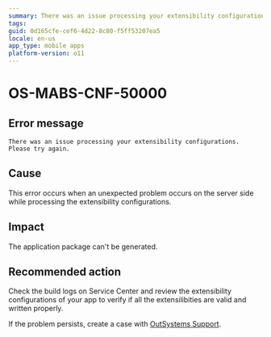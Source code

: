 ```yaml
---
summary: There was an issue processing your extensibility configurations. Please try again.
tags:
guid: 0d165cfe-cef6-4d22-8c80-f5ff53207ea5
locale: en-us
app_type: mobile apps
platform-version: o11
---
```


# OS-MABS-CNF-50000

## Error message

`There was an issue processing your extensibility configurations. Please try again.`

## Cause

This error occurs when an unexpected problem occurs on the server side while processing the extensibility configurations.

## Impact

The application package can't be generated.

## Recommended action

Check the build logs on Service Center and review the extensibility configurations of your app to verify if all the extensilibities are valid and written properly.

If the problem persists, create a case with [OutSystems Support](https://www.outsystems.com/support/portal/open-support-case?ErrorCode=OS-MABS-CNF-50000).
